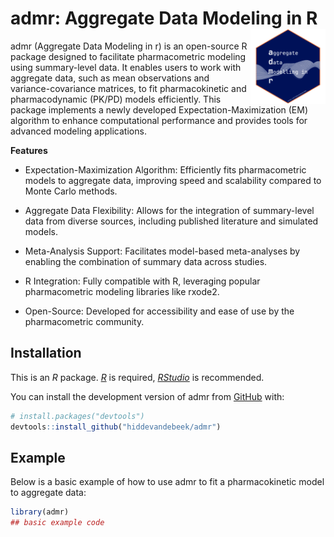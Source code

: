 
<!-- README.md is generated from README.Rmd. Please edit that file -->

# admr: Aggregate Data Modeling in R <img src="inst/img/logo.png" width="120" align="right" />

<!-- badges: start -->
<!-- badges: end -->

admr (Aggregate Data Modeling in r) is an open-source R package designed
to facilitate pharmacometric modeling using summary-level data. It
enables users to work with aggregate data, such as mean observations and
variance-covariance matrices, to fit pharmacokinetic and pharmacodynamic
(PK/PD) models efficiently. This package implements a newly developed
Expectation-Maximization (EM) algorithm to enhance computational
performance and provides tools for advanced modeling applications.

**Features**

- Expectation-Maximization Algorithm: Efficiently fits pharmacometric
  models to aggregate data, improving speed and scalability compared to
  Monte Carlo methods.

- Aggregate Data Flexibility: Allows for the integration of
  summary-level data from diverse sources, including published
  literature and simulated models.

- Meta-Analysis Support: Facilitates model-based meta-analyses by
  enabling the combination of summary data across studies.

- R Integration: Fully compatible with R, leveraging popular
  pharmacometric modeling libraries like rxode2.

- Open-Source: Developed for accessibility and ease of use by the
  pharmacometric community.

## Installation

This is an *R* package. [*R*](https://www.r-project.org/) is required,
[*RStudio*](https://posit.co/downloads/) is recommended.

You can install the development version of admr from
[GitHub](https://github.com/) with:

``` r
# install.packages("devtools")
devtools::install_github("hiddevandebeek/admr")
```

## Example

Below is a basic example of how to use admr to fit a pharmacokinetic
model to aggregate data:

``` r
library(admr)
## basic example code
```
